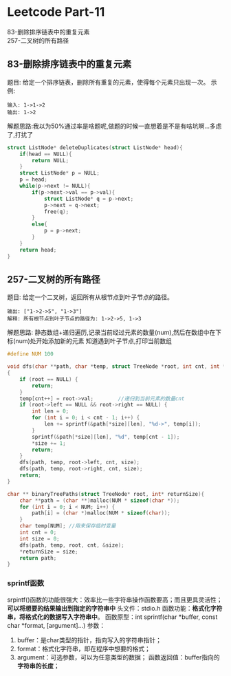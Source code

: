 # Leetcode Part-11



83-删除排序链表中的重复元素<br>
257-二叉树的所有路径
<!--more-->

## 83-删除排序链表中的重复元素
题目: 
给定一个排序链表，删除所有重复的元素，使得每个元素只出现一次。
示例:
```
输入: 1->1->2
输出: 1->2
```
解题思路:我以为50%通过率是啥题呢,做题的时候一直想着是不是有啥坑啊...多虑了,打扰了
```c
struct ListNode* deleteDuplicates(struct ListNode* head){
    if(head == NULL){
        return NULL;
    }
    struct ListNode* p = NULL;
    p = head;
    while(p->next != NULL){
        if(p->next->val == p->val){
            struct ListNode* q = p->next;
            p->next = q->next;
            free(q);
        }
        else{
            p = p->next;
        }
    }
    return head;
}
```

## 257-二叉树的所有路径
题目:
给定一个二叉树，返回所有从根节点到叶子节点的路径。
```
输出: ["1->2->5", "1->3"]
解释: 所有根节点到叶子节点的路径为: 1->2->5, 1->3
```
解题思路:
静态数组+递归遍历,记录当前经过元素的数量(num),然后在数组中在下标(num)处开始添加新的元素
知道遇到叶子节点,打印当前数组
```c
#define NUM 100

void dfs(char **path, char *temp, struct TreeNode *root, int cnt, int *size)
{
    if (root == NULL) {
        return;
    }
    temp[cnt++] = root->val;        //递归到当前元素的数量cnt
    if (root->left == NULL && root->right == NULL) {
        int len = 0;
        for (int i = 0; i < cnt - 1; i++) {
            len += sprintf(&path[*size][len], "%d->", temp[i]);           
        }
        sprintf(&path[*size][len], "%d", temp[cnt - 1]);   
        *size += 1;
        return;
    }
    dfs(path, temp, root->left, cnt, size);
    dfs(path, temp, root->right, cnt, size);
    return;
}

char ** binaryTreePaths(struct TreeNode* root, int* returnSize){
    char **path = (char **)malloc(NUM * sizeof(char *));
    for (int i = 0; i < NUM; i++) {
        path[i] = (char *)malloc(NUM * sizeof(char));
    }
    char temp[NUM]; //用来保存临时变量
    int cnt = 0;
    int size = 0;
    dfs(path, temp, root, cnt, &size);
    *returnSize = size;
    return path;
}
```

### sprintf函数
srpintf()函数的功能很强大：效率比一些字符串操作函数要高；而且更具灵活性；**可以将想要的结果输出到指定的字符串中**
头文件：stdio.h
函数功能：**格式化字符串，将格式化的数据写入字符串中**。
函数原型：int sprintf(char *buffer, const char *format, [argument]...)
参数：
1. buffer：是char类型的指针，指向写入的字符串指针；
2. format：格式化字符串，即在程序中想要的格式；
3. argument：可选参数，可以为任意类型的数据；
函数返回值：buffer指向的**字符串的长度**；

